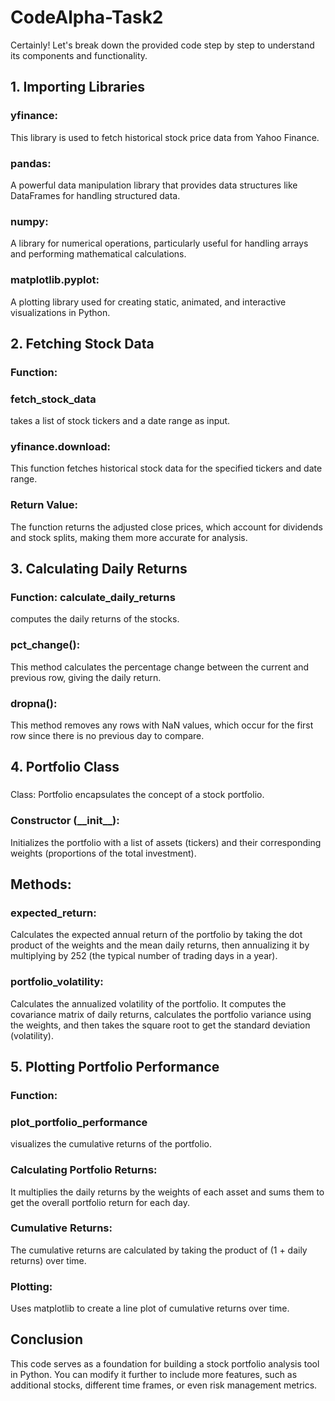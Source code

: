 # CodeAlpha-Task2
Certainly! Let's break down the provided code step by step to understand its components and functionality.
<h2>1. Importing Libraries</h2>
<h3>yfinance:</h3> This library is used to fetch historical stock price data from Yahoo Finance.
<h3>pandas:</h3> A powerful data manipulation library that provides data structures like DataFrames for handling structured data.
<h3>numpy:</h3> A library for numerical operations, particularly useful for handling arrays and performing mathematical calculations.
<h3>matplotlib.pyplot:</h3> A plotting library used for creating static, animated, and interactive visualizations in Python.

<h2>2. Fetching Stock Data</h2>
<h3>Function:</h3><h3> fetch_stock_data</h3> takes a list of stock tickers and a date range as input.
<h3>yfinance.download:</h3> This function fetches historical stock data for the specified tickers and date range.
<h3>Return Value:</h3> The function returns the adjusted close prices, which account for dividends and stock splits, making them more accurate for analysis.

<h2>3. Calculating Daily Returns</h2>
<h3>Function: calculate_daily_returns</h3> computes the daily returns of the stocks.
<h3>pct_change(): </h3>This method calculates the percentage change between the current and previous row, giving the daily return.
<h3>dropna():</h3> This method removes any rows with NaN values, which occur for the first row since there is no previous day to compare.

<h2>4. Portfolio Class</h2>
<h3></h3>Class:</h3> Portfolio encapsulates the concept of a stock portfolio.
<h3>Constructor (__init__):</h3> Initializes the portfolio with a list of assets (tickers) and their corresponding weights (proportions of the total investment).
<h2>Methods:</h2>
<h3>expected_return:</h3> Calculates the expected annual return of the portfolio by taking the dot product of the weights and the mean daily returns, then annualizing it by multiplying by 252 (the typical number of trading days in a year).
<h3>portfolio_volatility:</h3> Calculates the annualized volatility of the portfolio. It computes the covariance matrix of daily returns, calculates the portfolio variance using the weights, and then takes the square root to get the standard deviation (volatility).

<h2>5. Plotting Portfolio Performance</h2>
<h3>Function: </h3> <h3>plot_portfolio_performance</h3> visualizes the cumulative returns of the portfolio.
<h3>Calculating Portfolio Returns: </h3>It multiplies the daily returns by the weights of each asset and sums them to get the overall portfolio return for each day.
<h3>Cumulative Returns:</h3> The cumulative returns are calculated by taking the product of (1 + daily returns) over time.
<h3>Plotting: </h3>Uses matplotlib to create a line plot of cumulative returns over time.

<h2>Conclusion</h2>
This code serves as a foundation for building a stock portfolio analysis tool in Python. You can modify it further to include more features, such as additional stocks, different time frames, or even risk management metrics.

